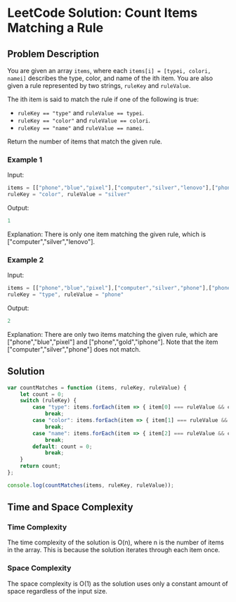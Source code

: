 
# LeetCode Solution: Count Items Matching a Rule

## Problem Description

You are given an array `items`, where each `items[i] = [typei, colori, namei]` describes the type, color, and name of the ith item. You are also given a rule represented by two strings, `ruleKey` and `ruleValue`.

The ith item is said to match the rule if one of the following is true:

- `ruleKey == "type"` and `ruleValue == typei`.
- `ruleKey == "color"` and `ruleValue == colori`.
- `ruleKey == "name"` and `ruleValue == namei`.

Return the number of items that match the given rule.

### Example 1

Input:
```javascript
items = [["phone","blue","pixel"],["computer","silver","lenovo"],["phone","gold","iphone"]],
ruleKey = "color", ruleValue = "silver"
```
Output:
```javascript
1
```
Explanation: There is only one item matching the given rule, which is ["computer","silver","lenovo"].

### Example 2

Input:
```javascript
items = [["phone","blue","pixel"],["computer","silver","phone"],["phone","gold","iphone"]],
ruleKey = "type", ruleValue = "phone"
```
Output:
```javascript
2
```
Explanation: There are only two items matching the given rule, which are ["phone","blue","pixel"] and ["phone","gold","iphone"]. Note that the item ["computer","silver","phone"] does not match.

## Solution

```javascript
var countMatches = function (items, ruleKey, ruleValue) {
    let count = 0;
    switch (ruleKey) {
        case "type": items.forEach(item => { item[0] === ruleValue && count++ })
            break;
        case "color": items.forEach(item => { item[1] === ruleValue && count++ })
            break;
        case "name": items.forEach(item => { item[2] === ruleValue && count++ })
            break;
        default: count = 0;
            break;
    }
    return count;
};

console.log(countMatches(items, ruleKey, ruleValue));
```

## Time and Space Complexity

### Time Complexity
The time complexity of the solution is O(n), where n is the number of items in the array. This is because the solution iterates through each item once.

### Space Complexity
The space complexity is O(1) as the solution uses only a constant amount of space regardless of the input size.
```

